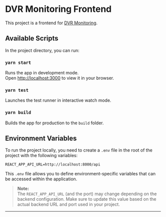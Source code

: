 # DVR Monitoring Frontend

This project is a frontend for [DVR Monitoring](https://gitlab.com/webyfy/iot/dvr-monitoring).

## Available Scripts

In the project directory, you can run:

### `yarn start`
Runs the app in development mode.  
Open [http://localhost:3000](http://localhost:3000) to view it in your browser.

### `yarn test`
Launches the test runner in interactive watch mode.

### `yarn build`
Builds the app for production to the `build` folder.

## Environment Variables

To run the project locally, you need to create a `.env` file in the root of the project with the following variables:

```
REACT_APP_API_URL=http://localhost:8000/api
```

This `.env` file allows you to define environment-specific variables that can be accessed within the application.

> **Note:**  
> The `REACT_APP_API_URL` (and the port) may change depending on the backend configuration. Make sure to update this value based on the actual backend URL and port used in your project.

---
